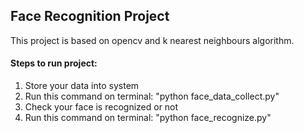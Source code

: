 ## Face Recognition Project
This project is based on opencv and k nearest neighbours algorithm.

#### Steps to run project:
1. Store your data into system
2. Run this command on terminal: "python face_data_collect.py" 
3. Check your face is recognized or not
4. Run this command on terminal: "python face_recognize.py"
